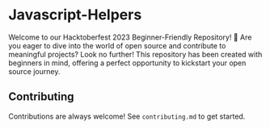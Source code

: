 # Javascript-Helpers

Welcome to our Hacktoberfest 2023 Beginner-Friendly Repository! 🎉 Are you eager to dive into the world of open source and contribute to meaningful projects? Look no further! This repository has been created with beginners in mind, offering a perfect opportunity to kickstart your open source journey.

## Contributing

Contributions are always welcome! See `contributing.md` to get started.
